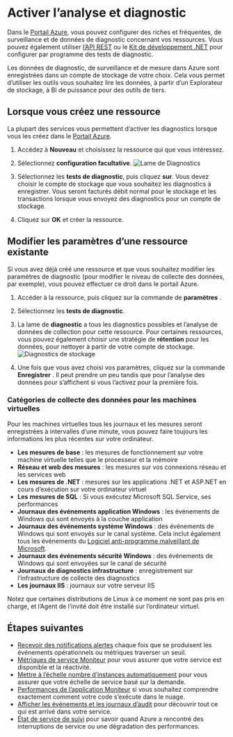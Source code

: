 <properties
    pageTitle="Surveillance de l’activer et diagnostics dans Microsoft Azure | Microsoft Azure "
    description="Apprenez à configurer les tests de diagnostic pour vos ressources dans Azure."
    authors="rboucher"
    manager="carolz"
    editor=""
    services="monitoring-and-diagnostics"
    documentationCenter="monitoring-and-diagnostics"/>

<tags
    ms.service="monitoring-and-diagnostics"
    ms.workload="na"
    ms.tgt_pltfrm="na"
    ms.devlang="na"
    ms.topic="article"
    ms.date="09/08/2015"
    ms.author="robb"/>

# <a name="enable-monitoring-and-diagnostics"></a>Activer l’analyse et diagnostic

Dans le [Portail Azure](https://portal.azure.com), vous pouvez configurer des riches et fréquentes, de surveillance et de données de diagnostic concernant vos ressources. Vous pouvez également utiliser [l’API REST](https://msdn.microsoft.com/library/azure/dn931932.aspx) ou le [Kit de développement .NET](https://www.nuget.org/packages/Microsoft.Azure.Insights/) pour configurer par programme des tests de diagnostic.

Les données de diagnostic, de surveillance et de mesure dans Azure sont enregistrées dans un compte de stockage de votre choix. Cela vous permet d’utiliser les outils vous souhaitez lire les données, à partir d’un Explorateur de stockage, à BI de puissance pour des outils de tiers.

## <a name="when-you-create-a-resource"></a>Lorsque vous créez une ressource

La plupart des services vous permettent d’activer les diagnostics lorsque vous les créez dans le [Portail Azure](https://portal.azure.com).

1. Accédez à **Nouveau** et choisissez la ressource qui que vous intéressez.

2. Sélectionnez **configuration facultative**.
    ![Lame de Diagnostics](./media/insights-how-to-use-diagnostics/Insights_CreateTime.png)

3. Sélectionnez les **tests de diagnostic**, puis cliquez **sur**. Vous devez choisir le compte de stockage que vous souhaitez les diagnostics à enregistrer. Vous seront facturés débit normal pour le stockage et les transactions lorsque vous envoyez des diagnostics pour un compte de stockage.

4. Cliquez sur **OK** et créer la ressource.

## <a name="change-settings-for-an-existing-resource"></a>Modifier les paramètres d’une ressource existante

Si vous avez déjà créé une ressource et que vous souhaitez modifier les paramètres de diagnostic (pour modifier le niveau de collecte des données, par exemple), vous pouvez effectuer ce droit dans le portail Azure.

1. Accéder à la ressource, puis cliquez sur la commande de **paramètres** .

2. Sélectionnez les **tests de diagnostic**.

3. La lame de **diagnostic** a tous les diagnostics possibles et l’analyse de données de collection pour cette ressource. Pour certaines ressources, vous pouvez également choisir une stratégie de **rétention** pour les données, pour nettoyer à partir de votre compte de stockage.
    ![Diagnostics de stockage](./media/insights-how-to-use-diagnostics/Insights_StorageDiagnostics.png)

4. Une fois que vous avez choisi vos paramètres, cliquez sur la commande **Enregistrer** . Il peut prendre un peu tandis que pour l’analyse des données pour s’affichent si vous l’activez pour la première fois.

### <a name="categories-of-data-collection-for-virtual-machines"></a>Catégories de collecte des données pour les machines virtuelles
Pour les machines virtuelles tous les journaux et les mesures seront enregistrées à intervalles d’une minute, vous pouvez faire toujours les informations les plus récentes sur votre ordinateur.

- **Les mesures de base** : les mesures de fonctionnement sur votre machine virtuelle telles que le processeur et la mémoire
- **Réseau et web des mesures** : les mesures sur vos connexions réseau et les services web
- **Les mesures de .NET** : mesures sur les applications .NET et ASP.NET en cours d’exécution sur votre ordinateur virtuel
- **Les mesures de SQL** : Si vous exécutez Microsoft SQL Service, ses performances
- **Journaux des événements application Windows** : les événements de Windows qui sont envoyés à la couche application
- **Journaux des événements système Windows** : des événements de Windows qui sont envoyés sur le canal système. Cela inclut également tous les événements du [Logiciel anti-programme malveillant de Microsoft](http://go.microsoft.com/fwlink/?LinkID=404171&clcid=0x409).
- **Journaux des événements sécurité Windows** : des événements de Windows qui sont envoyées sur le canal de sécurité
- **Journaux de diagnostics infrastructure** : enregistrement sur l’infrastructure de collecte des diagnostics
- **Les journaux IIS** : journaux sur votre serveur IIS

Notez que certaines distributions de Linux à ce moment ne sont pas pris en charge, et l’Agent de l’invité doit être installé sur l’ordinateur virtuel.

## <a name="next-steps"></a>Étapes suivantes

* [Recevoir des notifications alertes](insights-receive-alert-notifications.md) chaque fois que se produisent les événements opérationnels ou métriques traverser un seuil.
* [Métriques de service Moniteur](insights-how-to-customize-monitoring.md) pour vous assurer que votre service est disponible et la réactivité.
* [Mettre à l’échelle nombre d’instances automatiquement](insights-how-to-scale.md) pour vous assurer que votre échelle de service basé sur la demande.
* [Performances de l’application Moniteur](../application-insights/app-insights-azure-web-apps.md) si vous souhaitez comprendre exactement comment votre code s’exécute dans le nuage.
* [Afficher les événements et les journaux d’audit](insights-debugging-with-events.md) pour découvrir tout ce qui est arrivé dans votre service.
* [État de service de suivi](insights-service-health.md) pour savoir quand Azure a rencontré des interruptions de service ou une dégradation des performances.
